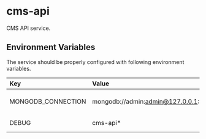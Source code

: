 # cms-api
CMS API service.

## Environment Variables
The service should be properly configured with following environment variables.

Key | Value | Description
:-- | :-- | :-- 
MONGODB_CONNECTION | mongodb://admin:admin@127.0.0.1:27017/cms | MongoDB connection string.
DEBUG | cms-api* | Enable debugging.
